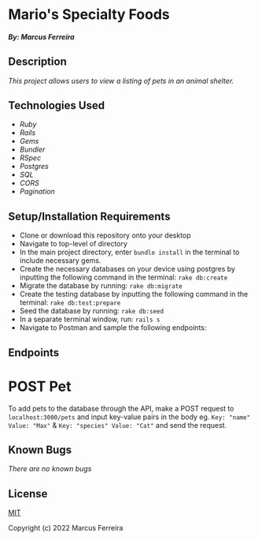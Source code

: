 # Mario's Specialty Foods

##### By: Marcus Ferreira

## Description

_This project allows users to view a listing of pets in an animal shelter._

## Technologies Used

* _Ruby_
* _Rails_
* _Gems_
* _Bundler_
* _RSpec_
* _Postgres_
* _SQL_
* _CORS_
* _Pagination_


## Setup/Installation Requirements

* Clone or download this repository onto your desktop
* Navigate to top-level of directory
* In the main project directory, enter `bundle install` in the terminal to include necessary gems.
* Create the necessary databases on your device using postgres by inputting the following command in the terminal:
    `rake db:create`  
* Migrate the database by running:
    `rake db:migrate` 
* Create the testing database by inputting the following command in the terminal:
    `rake db:test:prepare` 
* Seed the database by running:
    `rake db:seed` 
* In a separate terminal window, run:
    `rails s`
* Navigate to Postman and sample the following endpoints:

## Endpoints
# POST Pet
To add pets to the database through the API, make a POST request to `localhost:3000/pets` and input key-value pairs in the body eg. `Key: "name" Value: "Max"` & `Key: "species" Value: "Cat"` and send the request.

## Known Bugs

_There are no known bugs_

## License

[MIT](https://opensource.org/licenses/MIT)


Copyright (c) 2022 Marcus Ferreira